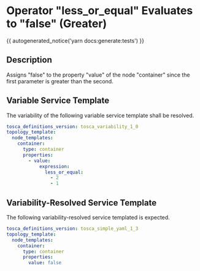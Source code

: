 # Operator "less_or_equal" Evaluates to "false" (Greater)

{{ autogenerated_notice('yarn docs:generate:tests') }}

## Description

Assigns "false" to the property "value" of the node "container" since the first parameter is greater than the second.

## Variable Service Template

The variability of the following variable service template shall be resolved.

```yaml linenums="1"
tosca_definitions_version: tosca_variability_1_0
topology_template:
  node_templates:
    container:
      type: container
      properties:
        - value:
            expression:
              less_or_equal:
                - 2
                - 1
```



## Variability-Resolved Service Template

The following variability-resolved service templated is expected.

```yaml linenums="1"
tosca_definitions_version: tosca_simple_yaml_1_3
topology_template:
  node_templates:
    container:
      type: container
      properties:
        value: false
```

